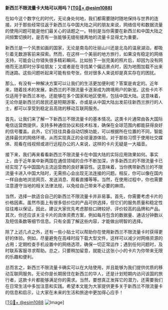 **新西兰不限流量卡大陆可以用吗？[[TG💪+ @esim1088](https://t.me/s/esim1088)]**

在如今这个数字化的时代，无论身处何地，我们都需要随时随地保持与世界的连接。对于那些经常往返于新西兰与中国大陆之间的朋友来说，网络信号和数据流量的使用问题可能是他们最关心的话题之一。特别是当你需要在新西兰和中国大陆之间频繁切换时，是否有一张能够无缝衔接两地的流量卡显得尤为重要。

新西兰是一个风景如画的国家，无论是南岛的壮丽山川还是北岛的温泉湖泊，都吸引着无数游客前来探索。然而，在这样一个美丽的地方旅行，如果没有稳定的网络支持，可能会让你错失很多精彩瞬间。比如拍下一张完美的照片后，却因为没有网络而无法即时分享给朋友；又或者是在寻找某个偏远景点时，因为地图加载不出来而迷路。这些问题听起来可能有些夸张，但对很多人来说却是真实存在的困扰。

那么，有没有一种解决方案可以让我们的生活更加便利呢？答案是肯定的。近年来，随着技术的发展，新西兰的不限流量卡逐渐成为跨境用户的新宠。这些卡片不仅适用于新西兰本地，还能够在多个国家和地区使用，包括中国大陆。这意味着，无论你是新西兰的居民还是短期游客，亦或是从中国大陆出发前往新西兰旅行的人士，都可以享受到稳定且高效的移动互联网服务。

首先，让我们来了解一下新西兰不限流量卡的基本情况。这类卡片通常由各大国际电信运营商提供，支持多种通信协议和技术标准，确保在全球范围内都能获得良好的信号覆盖。此外，它们往往具备自动切换功能，可以根据所在位置的不同，智能选择最优的网络环境，从而实现真正的全球漫游体验。对于那些习惯于使用社交媒体、观看在线视频或进行远程办公的人来说，这样的卡片无疑是一大福音。

接下来，我们再来看看新西兰不限流量卡在中国大陆的实际应用效果如何。事实上，由于近年来中新两国在通信领域的合作不断加深，许多新西兰的不限流量卡已经实现了与中国国内主流运营商的良好兼容性。这意味着，当你携带新西兰的不限流量卡进入中国大陆时，无需担心会出现无法连接的问题。相反，你可以像在国内一样自由地浏览网页、发送消息、观看直播等等。当然，在使用过程中，你也需要注意遵守当地的相关法律法规，以免给自己带来不必要的麻烦。

当然，选择一款适合自己的新西兰不限流量卡并非易事。首先，你需要考虑卡片的价格因素。虽然市面上有很多低价位的产品可供选择，但它们的服务质量和稳定性往往难以保证。因此，建议大家优先考虑那些口碑较好、评价较高的品牌和产品。其次，你还应该关注卡片的具体资费方案，例如每月包含的数据量、通话分钟数以及短信条数等细节信息。只有全面了解这些内容，才能做出明智的选择。

除了上述几点之外，还有一些小贴士可以帮助你在使用新西兰不限流量卡时获得更好的体验。例如，尽量避免在高峰时段下载大型文件，这样可以减少对网络资源的占用；定期检查手机设置中的网络选项，确保一切正常运作；遇到任何问题时，及时联系客服寻求帮助。总之，只要稍加留意，就能让这张小小的卡片为你带来无限的乐趣和便利。

总而言之，新西兰不限流量卡确实可以在大陆使用，并且能够为我们提供优质的移动互联网服务。无论你是长期居住在新西兰的华人，还是计划短期内访问该国的旅行者，这款卡片都能够满足你的需求。当然，要想真正发挥它的潜力，还需要我们在日常生活中多加注意和实践。希望本文能为大家提供更多关于新西兰不限流量卡的信息和启示，让大家在未来的生活和旅途中更加得心应手！

[[TG💪+ @esim1088](https://t.me/s/esim1088) ![Image](https://i.postimg.cc/4NQfJmqS/Snipaste-2025-05-13-00-14-12.png)]